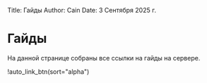 Title: Гайды
Author: Cain
Date: 3 Сентября 2025 г.

# Гайды
На данной странице собраны все ссылки на гайды на сервере.

!auto_link_btn(sort="alpha")